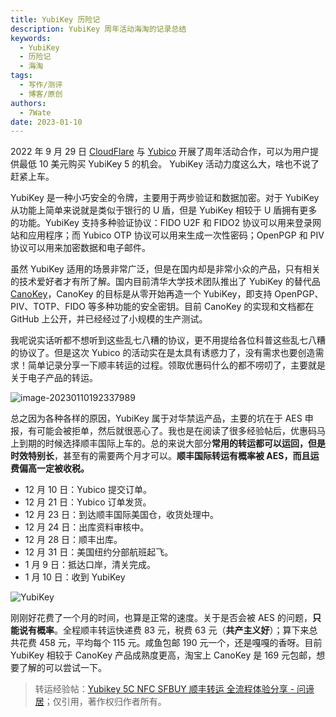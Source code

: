 ```yaml
---
title: YubiKey 历险记
description: YubiKey 周年活动海淘的记录总结
keywords:
  - YubiKey
  - 历险记
  - 海淘
tags:
  - 写作/测评
  - 博客/原创
authors:
  - 7Wate
date: 2023-01-10
---
```


2022 年 9 月 29 日 [CloudFlare](https://www.cloudflare.com/) 与 [Yubico](https://www.yubico.com/) 开展了周年活动合作，可以为用户提供最低 10 美元购买 YubiKey 5 的机会。 YubiKey 活动力度这么大，啥也不说了赶紧上车。

YubiKey 是一种小巧安全的令牌，主要用于两步验证和数据加密。对于 YubiKey 从功能上简单来说就是类似于银行的 U 盾，但是 YubiKey 相较于 U 盾拥有更多的功能。YubiKey 支持多种验证协议：FIDO U2F 和 FIDO2 协议可以用来登录网站和应用程序；而 Yubico OTP 协议可以用来生成一次性密码；OpenPGP 和 PIV 协议可以用来加密数据和电子邮件。

虽然 YubiKey 适用的场景非常广泛，但是在国内却是非常小众的产品，只有相关的技术爱好者才有所了解。国内目前清华大学技术团队推出了 YubiKey 的替代品 [CanoKey](https://www.canokeys.org/)，CanoKey 的目标是从零开始再造一个 YubiKey，即支持 OpenPGP、PIV、TOTP、FIDO 等多种功能的安全密钥。目前 CanoKey 的实现和文档都在 GitHub 上公开，并已经经过了小规模的生产测试。

我呢说实话听都不想听到这些乱七八糟的协议，更不用提给各位科普这些乱七八糟的协议了。但是这次 Yubico 的活动实在是太具有诱惑力了，没有需求也要创造需求！简单记录分享一下顺丰转运的过程。领取优惠码什么的都不唠叨了，主要就是关于电子产品的转运。

![image-20230110192337989](https://static.7wate.com/img/2023/01/10/d2dea801aec94.png)

总之因为各种各样的原因，YubiKey 属于对华禁运产品，主要的坑在于 AES 申报，有可能会被拒单，然后就很恶心了。我也是在阅读了很多经验帖后，优惠码马上到期的时候选择顺丰国际上车的。总的来说大部分**常用的转运都可以运回，但是时效特别长**，甚至有的需要两个月才可以。**顺丰国际转运有概率被 AES，而且运费偏高一定被收税。**

- 12 月 10 日：Yubico 提交订单。
- 12 月 21 日：Yubico 订单发货。
- 12 月 23 日：到达顺丰国际美国仓，收货处理中。
- 12 月 24 日：出库资料审核中。
- 12 月 28 日：顺丰出库。
- 12 月 31 日：美国纽约分部航班起飞。
- 1 月 9 日：抵达口岸，清关完成。
- 1 月 10 日：收到 YubiKey

![YubiKey](https://static.7wate.com/img/2023/01/11/b79cf671c52ae.jpg)

刚刚好花费了一个月的时间，也算是正常的速度。关于是否会被 AES 的问题，**只能说有概率**。全程顺丰转运快递费 83 元，税费 63 元（**共产主义好**）；算下来总共花费 458 元，平均每个 115 元。咸鱼包邮 190 元一个，还是嘎嘎的香呀。目前 YubiKey 相较于 CanoKey 产品成熟度更高，淘宝上 CanoKey 是 169 元包邮，想要了解的可以尝试一下。

> 转运经验帖：[Yubikey 5C NFC SFBUY 顺丰转运 全流程体验分享 - 问谛居](https://www.wd-ljt.com/post/1106/938.html)；仅引用，著作权归作者所有。
